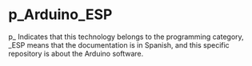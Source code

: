 # p_Arduino_ESP
p_ Indicates that this technology belongs to the programming category, _ESP means that the documentation is in Spanish, and this specific repository is about the Arduino software.
